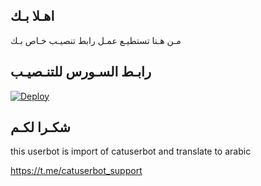 ## اهـلا بـك
مـن هـنا تستطيـع عمـل رابط تنصيـب خـاص بـك

## رابـط السـورس للتنـصيـب

[![Deploy](https://www.herokucdn.com/deploy/button.svg)](https://heroku.com/deploy?template=https://github.com/4e2i/jmthon)

## شكـرا لكـم 


this userbot is import of catuserbot and translate to arabic

https://t.me/catuserbot_support
